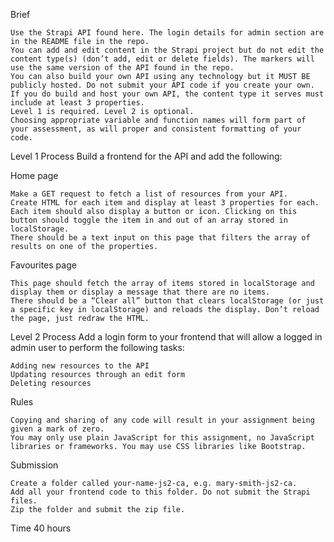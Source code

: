 Brief

    Use the Strapi API found here. The login details for admin section are in the README file in the repo.
    You can add and edit content in the Strapi project but do not edit the content type(s) (don’t add, edit or delete fields). The markers will use the same version of the API found in the repo.
    You can also build your own API using any technology but it MUST BE publicly hosted. Do not submit your API code if you create your own. If you do build and host your own API, the content type it serves must include at least 3 properties.
    Level 1 is required. Level 2 is optional.
    Choosing appropriate variable and function names will form part of your assessment, as will proper and consistent formatting of your code.

Level 1 Process
Build a frontend for the API and add the following:

Home page

    Make a GET request to fetch a list of resources from your API.
    Create HTML for each item and display at least 3 properties for each.
    Each item should also display a button or icon. Clicking on this button should toggle the item in and out of an array stored in localStorage.
    There should be a text input on this page that filters the array of results on one of the properties.

Favourites page

    This page should fetch the array of items stored in localStorage and display them or display a message that there are no items.
    There should be a “Clear all” button that clears localStorage (or just a specific key in localStorage) and reloads the display. Don’t reload the page, just redraw the HTML.

Level 2 Process
Add a login form to your frontend that will allow a logged in admin user to perform the following tasks:

    Adding new resources to the API
    Updating resources through an edit form
    Deleting resources

Rules

    Copying and sharing of any code will result in your assignment being given a mark of zero.
    You may only use plain JavaScript for this assignment, no JavaScript libraries or frameworks. You may use CSS libraries like Bootstrap.

Submission

    Create a folder called your-name-js2-ca, e.g. mary-smith-js2-ca.
    Add all your frontend code to this folder. Do not submit the Strapi files.
    Zip the folder and submit the zip file.

Time
40 hours
